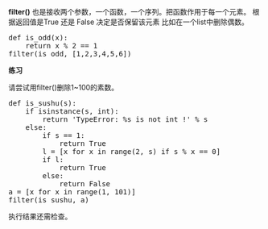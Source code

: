 **filter()** 也是接收两个参数，一个函数，一个序列。把函数作用于每一个元素。
根据返回值是True 还是 False 决定是否保留该元素
比如在一个list中删除偶数。
<pre>
def is_odd(x):
    return x % 2 == 1 
filter(is_odd, [1,2,3,4,5,6])
</pre>
**练习**

请尝试用filter()删除1~100的素数。
<pre>
def is_sushu(s):
    if isinstance(s, int):
        return 'TypeError: %s is not int !' % s
    else:
        if s == 1:
            return True
        l = [x for x in range(2, s) if s % x == 0]
        if l:
            return True
        else:
            return False
a = [x for x in range(1, 101)]
filter(is_sushu, a)
</pre>
执行结果还需检查。